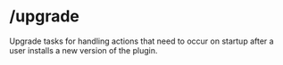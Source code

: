 # /upgrade

Upgrade tasks for handling actions that need to occur on startup after a user
installs a new version of the plugin.
